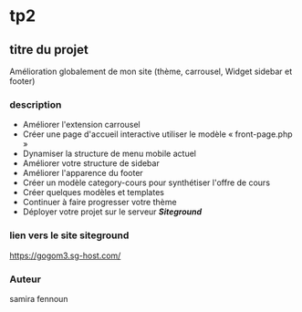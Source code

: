 #  tp2

## titre du projet
Amélioration globalement de mon site (thème, carrousel, Widget sidebar et footer)
  

### description
-   Améliorer l'extension carrousel
-   Créer une page d'accueil interactive utiliser le modèle « front-page.php »
-   Dynamiser la structure de menu mobile actuel
-   Améliorer votre structure de sidebar
-   Améliorer l'apparence du footer
-   Créer un modèle category-cours pour synthétiser l'offre de cours
-   Créer quelques modèles et templates
-   Continuer à faire progresser votre thème
-   Déployer votre projet sur le serveur  **_Siteground_**

### lien vers le site siteground
https://gogom3.sg-host.com/

### Auteur 
 samira fennoun